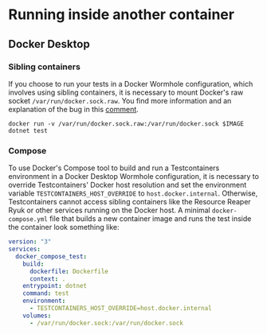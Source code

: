 # Running inside another container

## Docker Desktop

### Sibling containers

If you choose to run your tests in a Docker Wormhole configuration, which involves using sibling containers, it is necessary to mount Docker's raw socket `/var/run/docker.sock.raw`. You find more information and an explanation of the bug in this [comment](https://github.com/docker/for-mac/issues/5588#issuecomment-934600089).

```console
docker run -v /var/run/docker.sock.raw:/var/run/docker.sock $IMAGE dotnet test
```

### Compose

To use Docker's Compose tool to build and run a Testcontainers environment in a Docker Desktop Wormhole configuration,
it is necessary to override Testcontainers' Docker host resolution and set the environment variable `TESTCONTAINERS_HOST_OVERRIDE` to `host.docker.internal`.
Otherwise, Testcontainers cannot access sibling containers like the Resource Reaper Ryuk or other services running on the Docker host.
A minimal `docker-compose.yml` file that builds a new container image and runs the test inside the container look something like:

```yaml
version: "3"
services:
  docker_compose_test:
    build:
      dockerfile: Dockerfile
      context: .
    entrypoint: dotnet
    command: test
    environment:
      - TESTCONTAINERS_HOST_OVERRIDE=host.docker.internal
    volumes:
      - /var/run/docker.sock:/var/run/docker.sock
```
